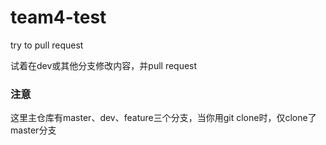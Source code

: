 # team4-test
try to pull request

试着在dev或其他分支修改内容，并pull request



### 注意

这里主仓库有master、dev、feature三个分支，当你用git clone时，仅clone了master分支